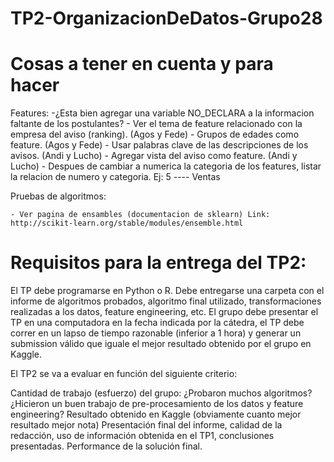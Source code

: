 # TP2-OrganizacionDeDatos-Grupo28

# Cosas a tener en cuenta y para hacer

  Features:
    -¿Esta bien agregar una variable NO_DECLARA a la informacion faltante de los postulantes?
    - Ver el tema de feature relacionado con la empresa del aviso (ranking). (Agos y Fede)
    - Grupos de edades como feature. (Agos y Fede)
    - Usar palabras clave de las descripciones de los avisos. (Andi y Lucho)
    - Agregar vista del aviso como feature. (Andi y Lucho) 
    - Despues de cambiar a numerica la categoria de los features, listar la relacion de numero y categoria. Ej: 5 ---- Ventas
  
  Pruebas de algoritmos:
  
    - Ver pagina de ensambles (documentacion de sklearn) Link: http://scikit-learn.org/stable/modules/ensemble.html
  
# Requisitos para la entrega del TP2:

El TP debe programarse en Python o R.
Debe entregarse una carpeta con el informe de algoritmos probados, algoritmo final utilizado, transformaciones realizadas a los datos, feature engineering, etc. 
El grupo debe presentar el TP en una computadora en la fecha indicada por la cátedra, el TP debe correr en un lapso de tiempo razonable (inferior a 1 hora) y generar un submission válido que iguale el mejor resultado obtenido por el grupo en Kaggle.

El TP2 se va a evaluar en función del siguiente criterio:

Cantidad de trabajo (esfuerzo) del grupo: ¿Probaron muchos algoritmos? ¿Hicieron un buen trabajo de pre-procesamiento de los datos y feature engineering?
Resultado obtenido en Kaggle (obviamente cuanto mejor resultado mejor nota)
Presentación final del informe, calidad de la redacción, uso de información obtenida en el TP1, conclusiones presentadas.
Performance de la solución final.
  
